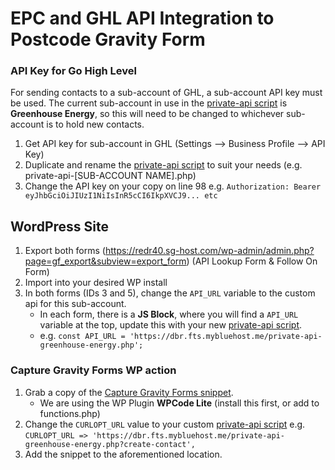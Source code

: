 # EPC and GHL API Integration to Postcode Gravity Form 

### API Key for Go High Level
For sending contacts to a sub-account of GHL, a sub-account API key must be used. The current sub-account in use in the [private-api script](https://github.com/ljsherlock/epc-api-gravity-form/private-api.php) is **Greenhouse Energy**, so this will need to be changed to whichever sub-account is to hold new contacts.

1. Get API key for sub-account in GHL (Settings --> Business Profile --> API Key)
2. Duplicate and rename the [private-api script](https://github.com/ljsherlock/epc-api-gravity-form/private-api.php)  to suit your needs (e.g. private-api-[SUB-ACCOUNT NAME].php)
3. Change the API key on your copy on line 98 e.g. `Authorization: Bearer eyJhbGciOiJIUzI1NiIsInR5cCI6IkpXVCJ9... etc` 

## WordPress Site
1. Export both forms (https://redr40.sg-host.com/wp-admin/admin.php?page=gf_export&subview=export_form) (API Lookup Form & Follow On Form)
2. Import into your desired WP install
3.  In both forms (IDs 3 and 5), change the `API_URL` variable to the custom api for this sub-account. 
	-  In each form, there is a **JS Block**, where you will find a `API_URL` variable at the top, update this with your new [private-api script](). 
	- e.g. `const API_URL = 'https://dbr.fts.mybluehost.me/private-api-greenhouse-energy.php';`

### Capture Gravity Forms WP action
1. Grab a copy of the [Capture Gravity Forms snippet](https://redr40.sg-host.com/wp-admin/admin.php?page=wpcode-snippet-manager&snippet_id=117).
	- We are using the WP Plugin **WPCode Lite** (install this first, or add to functions.php)
2. Change the `CURLOPT_URL` value to your custom [private-api script](https://github.com/ljsherlock/epc-api-gravity-form/private-api.php) e.g. `CURLOPT_URL => 'https://dbr.fts.mybluehost.me/private-api-greenhouse-energy.php?create-contact',`
3. Add the snippet to the aforementioned location.